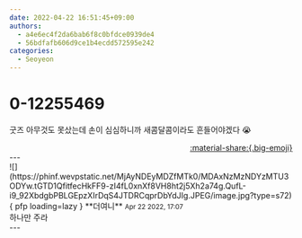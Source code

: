 ```yaml
---
date: 2022-04-22 16:51:45+09:00
authors:
  - a4e6ec4f2da6bab6f8c0bfdce0939de4
  - 56bdfafb606d9ce1b4ecdd572595e242
categories:
  - Seoyeon
---
```


# 0-12255469

<div class="post-container" markdown="1">
<div class="content-container md-sidebar__scrollwrap" markdown="1">

굿즈 아무것도 못샀는데 손이 심심하니까 새콤달콤이라도 흔들어야겠다 😭

</div>
</div>

<div style="text-align: right;" markdown="1">
<a href="https://weverse.io/fromis9/fanpost/0-12255469" style="text-align: right;">:material-share:{.big-emoji}</a>
</div>
---

<div class="comments-container md-sidebar__scrollwrap" markdown="1">
<div class="comment" markdown="1">
<div class='id-container' markdown="1">
![](https://phinf.wevpstatic.net/MjAyNDEyMDZfMTk0/MDAxNzMzNDYzMTU3ODYw.tGTD1QfitfecHkFF9-zI4fL0xnXf8VH8ht2j5Xh2a74g.QufL-i9_92XbdgbPBLGEpzXIrDqS4JTDRCqprDbYdJIg.JPEG/image.jpg?type=s72){ pfp loading=lazy }
**<span class="artist">더여니</span>** <small>Apr 22 2022, 17:07</small><br>
</div>
<div class='comment-body' markdown="1">
하나만 주라
</div>
</div>
</div>
---
